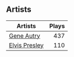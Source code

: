 ## Artists
Artists | Plays 
----- | -----: 
[Gene Autry](/artists/gene-autry-1800) | 437
[Elvis Presley](/artists/elvis-presley-1014) | 110

